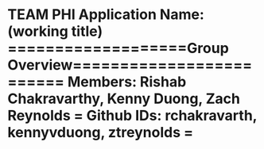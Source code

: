 TEAM PHI
Application Name: (working title)
===================Group Overview=========================
Members: Rishab Chakravarthy, Kenny Duong, Zach Reynolds =
Github IDs: rchakravarth, kennyvduong, ztreynolds        =
==========================================================



 
 
 
 
 
